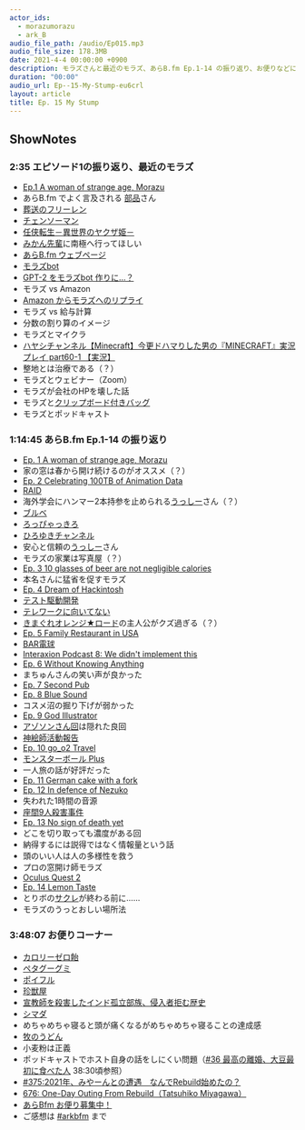 ```yaml
---
actor_ids:
  - morazumorazu
  - ark_B
audio_file_path: /audio/Ep015.mp3
audio_file_size: 178.3MB
date: 2021-4-4 00:00:00 +0900
description: モラズさんと最近のモラズ、あらB.fm Ep.1-14 の振り返り、お便りなどについて話しました。
duration: "00:00"
audio_url: Ep--15-My-Stump-eu6crl
layout: article
title: Ep. 15 My Stump
---
```


## ShowNotes 

### 2:35 エピソード1の振り返り、最近のモラズ

* [Ep.1 A woman of strange age, Morazu](https://arkbfm.github.io/episode/1)
* あらB.fm でよく言及される [部品](https://twitter.com/tjmlab)さん
* [葬送のフリーレン](https://amzn.to/39DJhgL)
* [チェンソーマン](https://amzn.to/3fB5nUV)
* [任侠転生－異世界のヤクザ姫－](https://amzn.to/3wxUXeT)
* [みかん先輩](https://twitter.com/_yunomikan)に南極へ行ってほしい
* [あらB.fm ウェブページ](https://arkbfm.github.io/)
* [モラズbot](https://twitter.com/morazu2_bot)
* [GPT-2 をモラズbot 作りに…？](https://arkbb3.medium.com/gpt-2-%E3%82%92%E3%83%A2%E3%83%A9%E3%82%BAbot-%E4%BD%9C%E3%82%8A%E3%81%AB-2cf8a537ec80)
* モラズ vs Amazon
* [Amazon からモラズへのリプライ](https://twitter.com/AmazonHelp/status/1335074314144591872?s=20)
* モラズ vs 給与計算
* 分数の割り算のイメージ
* モラズとマイクラ
* [ハヤシチャンネル【Minecraft】今更ドハマりした男の『MINECRAFT』実況プレイ part60-1 【実況】](https://youtu.be/Ry17o0878jQ)
* 整地とは治療である（？）
* モラズとウェビナー（Zoom）
* モラズが会社のHPを壊した話
* モラズと[クリップボード付きバッグ](https://camp-fire.jp/projects/view/345771)
* モラズとポッドキャスト
    

### 1:14:45 あらB.fm Ep.1-14 の振り返り

* [Ep. 1 A woman of strange age, Morazu](https://arkbfm.github.io/episode/1)
* 家の窓は春から開け続けるのがオススメ（？）
* [Ep. 2 Celebrating 100TB of Animation Data](https://arkbfm.github.io/episode/2)
* [RAID](https://ja.wikipedia.org/wiki/RAID)
* 海外学会にハンマー2本持参を止められる[うっしー](https://twitter.com/MasashiU)さん（？）
* [ブルベ](https://ja.wikipedia.org/wiki/%E3%83%96%E3%83%AB%E3%83%99)
* [ろっぴゃっきろ](https://twitter.com/morazumorazu/status/1308041135336484865?s=20)
* [ひろゆきチャンネル](https://www.youtube.com/channel/UC0yQ2h4gQXmVUFWZSqlMVOA)
* 安心と信頼の[うっしー](https://twitter.com/MasashiU)さん
* モラズの家業は写真屋（？）
* [Ep. 3 10 glasses of beer are not negligible calories](https://arkbfm.github.io/episode/3)
* 本名さんに猛省を促すモラズ
* [Ep. 4 Dream of Hackintosh](https://arkbfm.github.io/episode/4)
* [テスト駆動開発](https://amzn.to/39X2tX1)
* [テレワークに向いてない](https://twitter.com/AHA_oretama/status/1377527640576290817?s=20)
* [きまぐれオレンジ★ロード](https://amzn.to/3mhoPHk)の主人公がクズ過ぎる（？）
* [Ep. 5 Family Restaurant in USA](https://arkbfm.github.io/episode/5)
* [BAR電球](https://denkyu.jimdofree.com/)
* [Interaxion Podcast 8: We didn't implement this](https://interaxion-podcast.github.io/8)
* [Ep. 6 Without Knowing Anything](https://arkbfm.github.io/episode/6)
* まちゅんさんの笑い声が良かった
* [Ep. 7 Second Pub](https://arkbfm.github.io/episode/7)
* [Ep. 8 Blue Sound](https://arkbfm.github.io/episode/8)
* コスメ沼の掘り下げが弱かった
* [Ep. 9 God Illustrator](https://arkbfm.github.io/episode/9)
* [アゾソンさん回](https://arkbfm.github.io/episode/9)は隠れた良回
* [神絵師活動報告](https://twitter.com/muscle_azoson/status/1347560386510299137?s=20)
* [Ep. 10 go_o2 Travel](https://arkbfm.github.io/episode/10)
* [モンスターボール Plus](https://amzn.to/39FJ3Wi)
* 一人旅の話が好評だった
* [Ep. 11 German cake with a fork](https://arkbfm.github.io/episode/11)
* [Ep. 12 In defence of Nezuko](https://arkbfm.github.io/episode/12)
* 失われた1時間の音源
* [座間9人殺害事件](https://ja.wikipedia.org/wiki/%E5%BA%A7%E9%96%939%E4%BA%BA%E6%AE%BA%E5%AE%B3%E4%BA%8B%E4%BB%B6)
* [Ep. 13 No sign of death yet](https://arkbfm.github.io/episode/13)
* どこを切り取っても濃度がある回
* 納得するには説得ではなく情報量という話
* 頭のいい人は人の多様性を救う
* プロの窓開け師モラズ
* [Oculus Quest 2](https://www.oculus.com/quest-2/)
* [Ep. 14 Lemon Taste](https://arkbfm.github.io/episode/14)
* とりボの[サクレ](https://amzn.to/2Oi0zs7)が終わる前に……
* モラズのうっとおしい場所法

### 3:48:07 お便りコーナー

* [カロリーゼロ飴](https://amzn.to/2PADjpQ)
* [ペタグーグミ](https://amzn.to/3wsD1lx)
* [ポイフル](https://amzn.to/3sKflH8)
* [珍獣屋](https://tabelog.com/kanagawa/A1401/A140102/14033402/)
* [宣教師を殺害したインド孤立部族、侵入者拒む歴史](https://natgeo.nikkeibp.co.jp/atcl/news/18/113000522/)
* [シマダ](https://twitter.com/_buumm)
* めちゃめちゃ寝ると頭が痛くなるがめちゃめちゃ寝ることの達成感
* [牧のうどん](https://www.makinoudon.jp/)
* 小麦粉は正義
* ポッドキャストでホスト自身の話をしにくい問題（[#36 最高の離婚、大豆最初に食べた人](https://anchor.fm/ken-en-no-naka/episodes/36-etkf9g) 38:30頃参照）
* [#375:2021年、みやーんとの遭遇　なんでRebuild始めたの？](https://backspace.fm/episode/375/)
* [676: One-Day Outing From Rebuild（Tatsuhiko Miyagawa）](https://soundcloud.com/dongurifm/676a)
* [あらBfm お便り募集中！](https://twitter.com/arkbfm/status/1341090549177012225?s=20)
* ご感想は [#arkbfm](https://paper.dropbox.com/?q=%23arkbfm) まで
